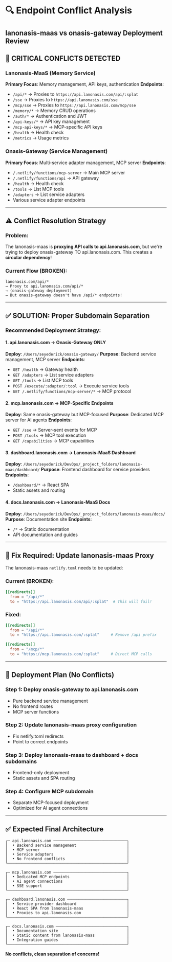# 🔍 Endpoint Conflict Analysis
## lanonasis-maas vs onasis-gateway Deployment Review

## 🚨 **CRITICAL CONFLICTS DETECTED**

### **Lanonasis-MaaS (Memory Service)**
**Primary Focus**: Memory management, API keys, authentication
**Endpoints**:
- `/api/*` → Proxies to `https://api.lanonasis.com/api/:splat`
- `/sse` → Proxies to `https://api.lanonasis.com/sse`
- `/mcp/sse` → Proxies to `https://api.lanonasis.com/mcp/sse`
- `/memory/*` → Memory CRUD operations
- `/auth/*` → Authentication and JWT
- `/api-keys/*` → API key management
- `/mcp-api-keys/*` → MCP-specific API keys
- `/health` → Health check
- `/metrics` → Usage metrics

### **Onasis-Gateway (Service Management)**
**Primary Focus**: Multi-service adapter management, MCP server
**Endpoints**:
- `/.netlify/functions/mcp-server` → Main MCP server
- `/.netlify/functions/api` → API gateway
- `/health` → Health check
- `/tools` → List MCP tools
- `/adapters` → List service adapters
- Various service adapter endpoints

---

## ⚠️ **Conflict Resolution Strategy**

### **Problem**: 
The lanonasis-maas is **proxying API calls to api.lanonasis.com**, but we're trying to deploy onasis-gateway TO api.lanonasis.com. This creates a **circular dependency**!

### **Current Flow (BROKEN)**:
```
lanonasis.com/api/* 
→ Proxy to api.lanonasis.com/api/* 
→ (onasis-gateway deployment)
→ But onasis-gateway doesn't have /api/* endpoints!
```

---

## ✅ **SOLUTION: Proper Subdomain Separation**

### **Recommended Deployment Strategy**:

#### **1. api.lanonasis.com** → **Onasis-Gateway ONLY**
**Deploy**: `/Users/seyederick/onasis-gateway/`
**Purpose**: Backend service management, MCP server
**Endpoints**:
- `GET /health` → Gateway health
- `GET /adapters` → List service adapters  
- `GET /tools` → List MCP tools
- `POST /execute/:adapter/:tool` → Execute service tools
- `GET /.netlify/functions/mcp-server/*` → MCP protocol

#### **2. mcp.lanonasis.com** → **MCP-Specific Endpoints**
**Deploy**: Same onasis-gateway but MCP-focused
**Purpose**: Dedicated MCP server for AI agents
**Endpoints**:
- `GET /sse` → Server-sent events for MCP
- `POST /tools` → MCP tool execution
- `GET /capabilities` → MCP capabilities

#### **3. dashboard.lanonasis.com** → **Lanonasis-MaaS Dashboard**
**Deploy**: `/Users/seyederick/DevOps/_project_folders/lanonasis-maas/dashboard/`
**Purpose**: Frontend dashboard for service providers
**Endpoints**:
- `/dashboard/*` → React SPA
- Static assets and routing

#### **4. docs.lanonasis.com** → **Lanonasis-MaaS Docs**
**Deploy**: `/Users/seyederick/DevOps/_project_folders/lanonasis-maas/docs/`
**Purpose**: Documentation site
**Endpoints**:
- `/*` → Static documentation
- API documentation and guides

---

## 🔧 **Fix Required: Update lanonasis-maas Proxy**

The lanonasis-maas `netlify.toml` needs to be updated:

### **Current (BROKEN)**:
```toml
[[redirects]]
  from = "/api/*"
  to = "https://api.lanonasis.com/api/:splat"  # This will fail!
```

### **Fixed**:
```toml
[[redirects]]
  from = "/api/*"
  to = "https://api.lanonasis.com/:splat"     # Remove /api prefix
  
[[redirects]]
  from = "/mcp/*"
  to = "https://mcp.lanonasis.com/:splat"     # Direct MCP calls
```

---

## 🎯 **Deployment Plan (No Conflicts)**

### **Step 1**: Deploy onasis-gateway to api.lanonasis.com
- Pure backend service management
- No frontend routes
- MCP server functions

### **Step 2**: Update lanonasis-maas proxy configuration
- Fix netlify.toml redirects
- Point to correct endpoints

### **Step 3**: Deploy lanonasis-maas to dashboard + docs subdomains
- Frontend-only deployment
- Static assets and SPA routing

### **Step 4**: Configure MCP subdomain
- Separate MCP-focused deployment
- Optimized for AI agent connections

---

## ✅ **Expected Final Architecture**

```
┌─ api.lanonasis.com ────────────────────────────────┐
│  • Backend service management                      │
│  • MCP server                                      │
│  • Service adapters                                │
│  • No frontend conflicts                           │
└────────────────────────────────────────────────────┘

┌─ mcp.lanonasis.com ────────────────────────────────┐
│  • Dedicated MCP endpoints                         │
│  • AI agent connections                            │
│  • SSE support                                     │
└────────────────────────────────────────────────────┘

┌─ dashboard.lanonasis.com ──────────────────────────┐
│  • Service provider dashboard                      │
│  • React SPA from lanonasis-maas                   │
│  • Proxies to api.lanonasis.com                    │
└────────────────────────────────────────────────────┘

┌─ docs.lanonasis.com ───────────────────────────────┐
│  • Documentation site                              │
│  • Static content from lanonasis-maas              │
│  • Integration guides                              │
└────────────────────────────────────────────────────┘
```

**No conflicts, clean separation of concerns!**